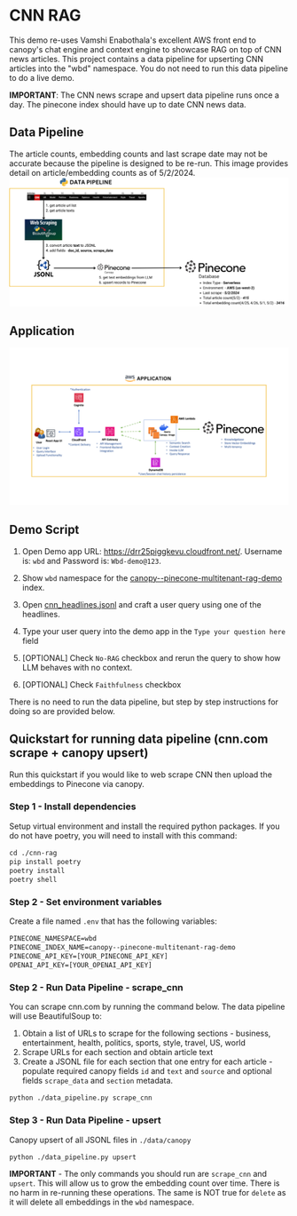 # CNN RAG
This demo re-uses Vamshi Enabothala's excellent AWS front end to canopy's chat engine and context engine
to showcase RAG on top of CNN news articles. This project contains a data pipeline for
upserting CNN articles into the "wbd" namespace. You do not need to run this data pipeline
to do a live demo. 

**IMPORTANT**: The CNN news scrape and upsert data pipeline runs once a day. The pinecone
index should have up to date CNN news data.

## Data Pipeline
The article counts, embedding counts and last scrape date may not be accurate because the pipeline
is designed to be re-run. This image provides detail on article/embedding counts as of 5/2/2024.
![Data Pipeline](./images/canopy-in-action-data_pipeline.png)

## Application
![Application](./images/canopy-in-action-application.png)

## Demo Script
1. Open Demo app URL: https://drr25piggkevu.cloudfront.net/. Username is: ```wbd``` and Password is: ```Wbd-demo@123```.

1. Show ```wbd``` namespace for the [canopy--pinecone-multitenant-rag-demo](https://app.pinecone.io/organizations/-NF9xx-MFLRfp0AAuCon/projects/91144fa2-322b-4809-a99b-3dccff527b27/indexes/canopy--pinecone-multitenant-rag-demo/namespaces) index.

1. Open [cnn_headlines.jsonl](./data/cnn_headlines.jsonl) and craft a user query using one of the headlines.

1. Type your user query into the demo app in the ```Type your question here``` field

1. [OPTIONAL] Check ```No-RAG``` checkbox and rerun the query to show how LLM behaves with no context.

1. [OPTIONAL] Check ```Faithfulness``` checkbox 

There is no need to run the data pipeline, but step by step instructions for doing so are provided below.

## Quickstart for running data pipeline (cnn.com scrape + canopy upsert)
Run this quickstart if you would like to web scrape CNN then upload the embeddings to Pinecone via canopy. 

### Step 1 - Install dependencies

Setup virtual environment and install the required python packages. If you do not have poetry, you will need to install
with this command:

```
cd ./cnn-rag
pip install poetry
poetry install
poetry shell
```

### Step 2 - Set environment variables
Create a file named ```.env``` that has the following variables:

```
PINECONE_NAMESPACE=wbd
PINECONE_INDEX_NAME=canopy--pinecone-multitenant-rag-demo
PINECONE_API_KEY=[YOUR_PINECONE_API_KEY]
OPENAI_API_KEY=[YOUR_OPENAI_API_KEY]
```

### Step 2 - Run Data Pipeline - scrape_cnn
You can scrape cnn.com by running the command below. The data pipeline will use BeautifulSoup to:

1. Obtain a list of URLs to scrape for the following sections - business, entertainment, health, politics, sports, style, travel, US, world
1. Scrape URLs for each section and obtain article text
1. Create a JSONL file for each section that one entry for each article - populate required canopy fields ```id``` and ```text``` and ```source``` and optional fields ```scrape_data``` and ```section``` metadata.

```
python ./data_pipeline.py scrape_cnn
```

### Step 3 - Run Data Pipeline - upsert
Canopy upsert of all JSONL files in ```./data/canopy```

```
python ./data_pipeline.py upsert
```

**IMPORTANT** - The only commands you should run are ```scrape_cnn``` and ```upsert```. This will allow us to 
grow the embedding count over time. There is no harm in re-running these operations. The same is NOT true for
```delete``` as it will delete all embeddings in the ```wbd``` namespace.
